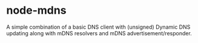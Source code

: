 node-mdns
=========

A simple combination of a basic DNS client with (unsigned) Dynamic DNS updating along with mDNS resolvers and mDNS advertisement/responder.